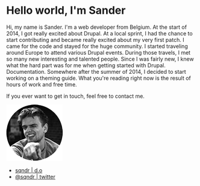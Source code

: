 # Hello world, I'm Sander

Hi, my name is Sander. I'm a web developer from Belgium. At the start of 2014, I got really excited about Drupal. At a local sprint, I had the chance to start contributing and became really excited about my very first patch. I came for the code and stayed for the huge community. I started traveling around Europe to attend various Drupal events. During those travels, I met so many new interesting and talented people. Since I was fairly new, I knew what the hard part was for me when getting started with Drupal. Documentation. Somewhere after the summer of 2014, I decided to start working on a theming guide. What you're reading right now is the result of hours of work and free time.

If you ever want to get in touch, feel free to contact me.

![A picture of myself](../img/me.png)

- [sqndr | d.o](https://www.drupal.org/u/sqndr)
- [@sqndr | twitter](http://twitter.com/sqndr)
